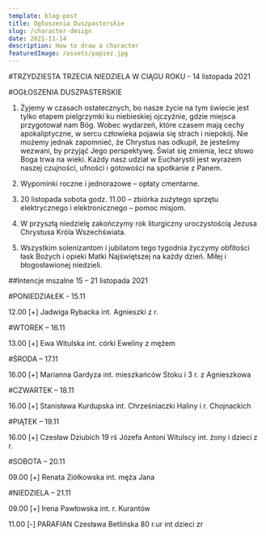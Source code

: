 ```yaml
---
template: blog-post
title: Ogłoszenia Duszpasterskie
slug: /character-design
date: 2021-11-14
description: How to draw a character
featuredImage: /assets/papiez.jpg
---
```

 

#TRZYDZIESTA TRZECIA NIEDZIELA W CIĄGU ROKU  - 14 listopada 2021 

#OGŁOSZENIA DUSZPASTERSKIE

1. Żyjemy w czasach ostatecznych, bo nasze życie na tym świecie jest tylko etapem pielgrzymki ku niebieskiej ojczyźnie, gdzie miejsca przygotował nam Bóg. Wobec wydarzeń, które czasem mają cechy apokaliptyczne, w sercu człowieka pojawia się strach i niepokój. Nie możemy jednak zapomnieć, że Chrystus nas odkupił, że jesteśmy wezwani, by przyjąć Jego perspektywę. Świat się zmienia, lecz słowo Boga trwa na wieki. Każdy nasz udział w Eucharystii jest wyrazem naszej czujności, ufności i gotowości na spotkanie z Panem.

2. Wypominki roczne i jednorazowe – opłaty cmentarne.

3. 20 listopada sobota godz. 11.00 – zbiórka zużytego sprzętu elektrycznego i elektronicznego – pomoc misjom.

4. W przyszłą niedzielę zakończymy rok liturgiczny uroczystością Jezusa Chrystusa Króla Wszechświata. 

5. Wszystkim solenizantom i jubilatom tego tygodnia życzymy obfitości łask Bożych i opieki Matki Najświętszej na każdy dzień. Miłej i błogosławionej niedzieli.


##Intencje mszalne    15 – 21 listopada 2021


#PONIEDZIAŁEK - 15.11

12.00  [+] Jadwiga Rybacka int. Agnieszki z r. 

#WTOREK – 16.11

13.00 [+] Ewa Witulska  int. córki Eweliny z mężem

#ŚRODA – 17.11

16.00 [+] Marianna Gardyza  int. mieszkańców Stoku i 3 r. z Agnieszkowa

#CZWARTEK – 18.11

16.00 [+] Stanisława Kurdupska int. Chrześniaczki Haliny i r. Chojnackich

#PIĄTEK – 19.11

16.00 [+] Czesław Dziubich 19 rś Józefa Antoni Witulscy int. żony i dzieci z r. 

#SOBOTA – 20.11

09.00 [+] Renata Ziółkowska int. męża Jana

#NIEDZIELA – 21.11 

09.00 [+] Irena Pawłowska int. r. Kurantów

11.00 [-] PARAFIAN  Czesława Betlińska 80 r.ur int dzieci zr